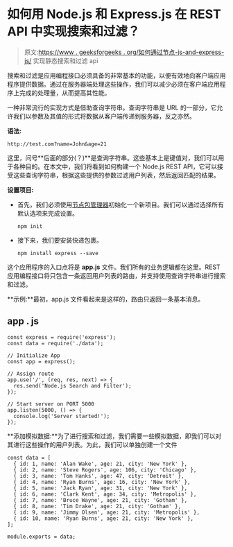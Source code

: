 # 如何用 Node.js 和 Express.js 在 REST API 中实现搜索和过滤？

> 原文:[https://www . geeksforgeeks . org/如何通过节点-js-and-express-js/](https://www.geeksforgeeks.org/how-to-implement-search-and-filtering-in-a-rest-api-with-node-js-and-express-js/) 实现静态搜索和过滤 api

搜索和过滤是应用编程接口必须具备的非常基本的功能，以便有效地向客户端应用程序提供数据。通过在服务器端处理这些操作，我们可以减少必须在客户端应用程序上完成的处理量，从而提高其性能。

一种非常流行的实现方式是借助查询字符串。查询字符串是 URL 的一部分，它允许我们以参数及其值的形式将数据从客户端传递到服务器，反之亦然。

**语法:**

```
http://test.com?name=John&age=21
```

这里，问号**后面的部分(？)**是查询字符串。这些基本上是键值对，我们可以用于各种目的。在本文中，我们将看到如何构建一个 Node.js REST API，它可以接受这些查询字符串，根据这些提供的参数过滤用户列表，然后返回匹配的结果。

**设置项目:**

*   首先，我们必须使用[节点包管理器](https://nodejs.org/en/download/)初始化一个新项目。我们可以通过选择所有默认选项来完成设置。

    ```
    npm init
    ```

*   接下来，我们要安装快递包裹。

    ```
    npm install express --save
    ```

这个应用程序的入口点将是 **app.js** 文件。我们所有的业务逻辑都在这里。REST 应用编程接口将只包含一条返回用户列表的路由，并支持使用查询字符串进行搜索和过滤。

**示例:**最初，app.js 文件看起来是这样的，路由只返回一条基本消息。

## app . js

```
const express = require('express');
const data = require('./data');

// Initialize App
const app = express();

// Assign route
app.use('/', (req, res, next) => {
  res.send('Node.js Search and Filter');
});

// Start server on PORT 5000
app.listen(5000, () => {
  console.log('Server started!');
});
```

**添加模拟数据:**为了进行搜索和过滤，我们需要一些模拟数据，即我们可以对其进行这些操作的用户列表。为此，我们可以单独创建一个文件

```
const data = [
  { id: 1, name: 'Alan Wake', age: 21, city: 'New York' },
  { id: 2, name: 'Steve Rogers', age: 106, city: 'Chicago' },
  { id: 3, name: 'Tom Hanks', age: 47, city: 'Detroit' },
  { id: 4, name: 'Ryan Burns', age: 16, city: 'New York' },
  { id: 5, name: 'Jack Ryan', age: 31, city: 'New York' },
  { id: 6, name: 'Clark Kent', age: 34, city: 'Metropolis' },
  { id: 7, name: 'Bruce Wayne', age: 21, city: 'Gotham' },
  { id: 8, name: 'Tim Drake', age: 21, city: 'Gotham' },
  { id: 9, name: 'Jimmy Olsen', age: 21, city: 'Metropolis' },
  { id: 10, name: 'Ryan Burns', age: 21, city: 'New York' },
];

module.exports = data;
```